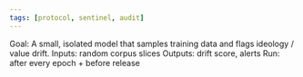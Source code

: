 ```yaml
---
tags: [protocol, sentinel, audit]
---
```

Goal: A small, isolated model that samples training data and flags ideology / value drift.
Inputs: random corpus slices
Outputs: drift score, alerts
Run: after every epoch + before release

